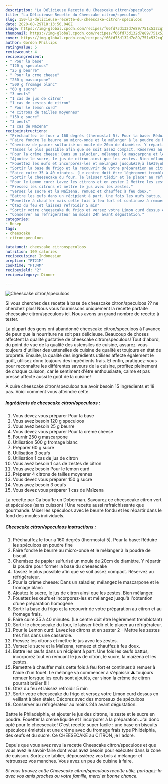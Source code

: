 ```yaml
---
description: "La Délicieuse Recette du Cheescake citron/speculoos"
title: "La Délicieuse Recette du Cheescake citron/speculoos"
slug: 150-la-delicieuse-recette-du-cheescake-citron-speculoos
date: 2020-08-29T18:13:50.048Z
image: https://img-global.cpcdn.com/recipes/f66fd73d132d7e89/751x532cq70/cheescake-citronspeculoos-photo-principale-de-la-recette.jpg
thumbnail: https://img-global.cpcdn.com/recipes/f66fd73d132d7e89/751x532cq70/cheescake-citronspeculoos-photo-principale-de-la-recette.jpg
cover: https://img-global.cpcdn.com/recipes/f66fd73d132d7e89/751x532cq70/cheescake-citronspeculoos-photo-principale-de-la-recette.jpg
author: Gordon Phillips
ratingvalue: 5
reviewcount: 4
recipeingredient:
- " Pour la base"
- "120 g speculoos"
- "25 g beurre"
- " Pour la crme cheese"
- "250 g mascarpone"
- "500 g fromage blanc"
- "60 g sucre"
- "3 oeufs"
- "1 cas de jus de citron"
- "1 cas de zestes de citron"
- " Pour le lemon curd"
- "4 citrons de tailles moyennes"
- "150 g sucre"
- "3 oeufs"
- "1 cas de Mazena"
recipeinstructions:
- "Préchauffez le four a 160 degrés (thermostat 5). Pour la base: Réduire les spéculoos en poudre fine"
- "Faire fondre le beurre au micro-onde et le mélanger à la poudre de biscuit"
- "Chemisez de papier sulfurisé un moule de 20cm de diamètre. Y répartir la poudre pour former la base du cheesecake"
- "Tassez le plus possible afin que se soit assez compact. Réservez au réfrigérateur."
- "Pour la crème cheese: Dans un saladier, mélangez le mascarpone et le fromage blanc"
- "Ajoutez le sucre, le jus de citron ainsi que les zestes. Bien mélanger."
- "Fouettez les œufs et incorporez-les et mélangez jusqu&#39;à l&#39;obtention d&#39;une préparation homogène"
- "Sortir la base du frigo et la recouvrir de votre préparation au citron et au fromage frais."
- "Faire cuire 35 à 40 minutes. (Le centre doit être légèrement tremblotant)"
- "Sortir le cheesecake du four, le laisser tiédir et le placer au réfrigérateur."
- "Pour le Lemon curd: Lavez les citrons et en zester 2 Mettre les zestes très fins dans une casserole."
- "Pressez les citrons et mettre le jus avec les zestes."
- "Versez le sucre et la Maïzena, remuez et chauffez à feu doux."
- "Battre les œufs dans un récipient à part. Une fois les œufs battus, incorporez tout en remuant le jus de citron, le sucre, la maïzena et les zestes."
- "Remettre à chauffer mais cette fois à feu fort et continuez à remuer à l&#39;aide d&#39;un fouet. Le mélange va commencer à s&#39;épaissir ⚠ toujours remuer lorsque les œufs sont ajoutés, car sinon la crème de citron pourrait brûler !!!!"
- "Ôtez du feu et laissez refroidir 5 min"
- "Sortir votre cheesecake du frigo et versez votre Limon curd dessus en veillant à bien étaler. Décorez avec des morceaux de spéculoos"
- "Conserver au réfrigérateur au moins 24h avant dégustation."
categories:
- Resep
tags:
- cheescake
- citronspeculoos

katakunci: cheescake citronspeculoos 
nutrition: 109 calories
recipecuisine: Indonesian
preptime: "PT21M"
cooktime: "PT34M"
recipeyield: "2"
recipecategory: Dinner

---
```



![Cheescake citron/speculoos](https://img-global.cpcdn.com/recipes/f66fd73d132d7e89/751x532cq70/cheescake-citronspeculoos-photo-principale-de-la-recette.jpg)

Si vous cherchez des recette à base de cheescake citron/speculoos ?? ne cherchez plus! Nous vous fournissons uniquement la recette parfaite cheescake citron/speculoos ici. Nous avons un grand nombre de recette à tester.

La plupart des gens ont abandonné cheescake citron/speculoos à l'avance de peur que la nourriture ne soit pas délicieuse. Beaucoup de choses affectent la qualité gustative de cheescake citron/speculoos! Tout d'abord, du point de vue de la qualité des ustensiles de cuisine, assurez-vous toujours d'utiliser des ustensiles de cuisine de qualité et toujours en état de propreté. Ensuite, la qualité des ingrédients utilisés affecte également le goût, utilisez donc toujours des ingrédients frais. Et enfin, pratiquez-vous pour reconnaître les différentes saveurs de la cuisine, profitez pleinement de chaque cuisson, car le sentiment d'être enthousiaste, calme et pas pressé affecte aussi le goût de la cuisine!

<!--inarticleads1-->

À cuire cheescake citron/speculoos tue avoir besoin 15 Ingrédients et 18 pas. Voici comment vous atteindre cette.

##### Ingrédients de cheescake citron/speculoos :

1. Vous devez vous préparer  Pour la base
1. Vous avez besoin 120 g speculoos
1. Vous avez besoin 25 g beurre
1. Vous devez vous préparer  Pour la crème cheese
1. Fournir 250 g mascarpone
1. Utilisation 500 g fromage blanc
1. Préparer 60 g sucre
1. Utilisation 3 oeufs
1. Utilisation 1 cas de jus de citron
1. Vous avez besoin 1 cas de zestes de citron
1. Vous avez besoin  Pour le lemon curd
1. Préparer 4 citrons de tailles moyennes
1. Vous devez vous préparer 150 g sucre
1. Vous avez besoin 3 oeufs
1. Vous devez vous préparer 1 cas de Maïzena


La recette par Ca bouffe un Doberman. Savourez ce cheesecake citron vert et spéculoos (sans cuisson) ! Une recette aussi rafraichissante que gourmande. Mixer les spéculoos avec le beurre fondu et les répartir dans le fond des moules individuels. 

<!--inarticleads2-->

##### Cheescake citron/speculoos instructions :

1. Préchauffez le four a 160 degrés (thermostat 5). Pour la base: Réduire les spéculoos en poudre fine
1. Faire fondre le beurre au micro-onde et le mélanger à la poudre de biscuit
1. Chemisez de papier sulfurisé un moule de 20cm de diamètre. Y répartir la poudre pour former la base du cheesecake
1. Tassez le plus possible afin que se soit assez compact. Réservez au réfrigérateur.
1. Pour la crème cheese: Dans un saladier, mélangez le mascarpone et le fromage blanc
1. Ajoutez le sucre, le jus de citron ainsi que les zestes. Bien mélanger.
1. Fouettez les œufs et incorporez-les et mélangez jusqu&#39;à l&#39;obtention d&#39;une préparation homogène
1. Sortir la base du frigo et la recouvrir de votre préparation au citron et au fromage frais.
1. Faire cuire 35 à 40 minutes. (Le centre doit être légèrement tremblotant)
1. Sortir le cheesecake du four, le laisser tiédir et le placer au réfrigérateur.
1. Pour le Lemon curd: Lavez les citrons et en zester 2 - Mettre les zestes très fins dans une casserole.
1. Pressez les citrons et mettre le jus avec les zestes.
1. Versez le sucre et la Maïzena, remuez et chauffez à feu doux.
1. Battre les œufs dans un récipient à part. Une fois les œufs battus, incorporez tout en remuant le jus de citron, le sucre, la maïzena et les zestes.
1. Remettre à chauffer mais cette fois à feu fort et continuez à remuer à l&#39;aide d&#39;un fouet. Le mélange va commencer à s&#39;épaissir ⚠ toujours remuer lorsque les œufs sont ajoutés, car sinon la crème de citron pourrait brûler !!!!
1. Ôtez du feu et laissez refroidir 5 min
1. Sortir votre cheesecake du frigo et versez votre Limon curd dessus en veillant à bien étaler. Décorez avec des morceaux de spéculoos
1. Conserver au réfrigérateur au moins 24h avant dégustation.


Battre le Philadelphia, et ajouter le jus des citrons, le zeste et le sucre en poudre. Fouetter la crème liquide et l&#39;incorporer à la préparation. J&#39;ai donc opté pour le cheesecake! C&#39;est recette super facile : une base en biscuits spéculoos émiettés et une crème avec du fromage frais type Phildelphia, des œufs et du sucre. Ce CHEESECAKE au CITRON, je l&#39;adore. 

<!--inarticleads1-->

<p>
Depuis que vous avez revu la recette Cheescake citron/speculoos et que vous avez le savoir-faire dont vous avez besoin pour exécuter dans la zone de cuisson. Sortez ce tablier, dépoussiérez vos bols à mélanger et retroussez vos manches. Vous avez un peu de cuisine à faire.
</p>

<p>
<i>Si vous trouvez cette Cheescake citron/speculoos recette utile, partagez-la avec vos amis proches ou votre famille, merci et bonne chance.</i>
</p>
